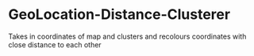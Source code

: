 # GeoLocation-Distance-Clusterer
Takes in coordinates of map and clusters and recolours coordinates with close distance to each other 
